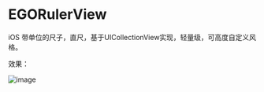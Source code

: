 # EGORulerView
iOS 带单位的尺子，直尺，基于UICollectionView实现，轻量级，可高度自定义风格。

效果：

![image](https://github.com/Saraca/EGORulerView/blob/master/EGORulerView/github_ruler_demo.gif)
